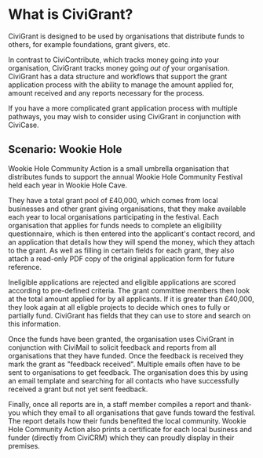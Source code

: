 What is CiviGrant?
==================

CiviGrant is designed to be used by organisations that distribute funds
to others, for example foundations, grant givers, etc.

In contrast to CiviContribute, which tracks money going *into* your
organisation, CiviGrant tracks money going *out of* your organisation.
CiviGrant has a data structure and workflows that support the grant
application process with the ability to manage the amount applied for,
amount received and any reports necessary for the process.

If you have a more complicated grant application process with multiple
pathways, you may wish to consider using CiviGrant in conjunction with
CiviCase. 

Scenario: Wookie Hole
---------------------

Wookie Hole Community Action is a small umbrella organisation that
distributes funds to support the annual Wookie Hole Community Festival
held each year in Wookie Hole Cave.

They have a total grant pool of £40,000, which comes from local
businesses and other grant giving organisations, that they make
available each year to local organisations participating in the
festival. Each organisation that applies for funds needs to complete an
eligibility questionnaire, which is then entered into the applicant's
contact record, and an application that details how they will spend the
money, which they attach to the grant. As well as filling in certain
fields for each grant, they also attach a read-only PDF copy of the
original application form for future reference.

Ineligible applications are rejected and eligible applications are
scored according to pre-defined criteria. The grant committee members
then look at the total amount applied for by all applicants. If it is
greater than £40,000, they look again at all eligble projects to decide
which ones to fully or partially fund. CiviGrant has fields that they
can use to store and search on this information. 

Once the funds have been granted, the organisation uses CiviGrant in
conjunction with CiviMail to solicit feedback and reports from all
organisations that they have funded. Once the feedback is received they
mark the grant as "feedback received". Multiple emails often have to be
sent to organisations to get feedback. The organisation does this by
using an email template and searching for all contacts who have
successfully received a grant but not yet sent feedback.

Finally, once all reports are in, a staff member compiles a report and
thank-you which they email to all organisations that gave funds toward
the festival. The report details how their funds benefited the local
community. Wookie Hole Community Action also prints a certificate for
each local business and funder (directly from CiviCRM) which they can
proudly display in their premises. 

